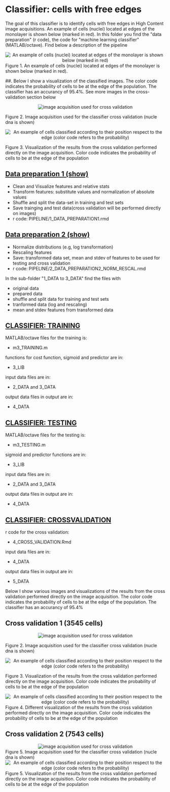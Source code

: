 # Classifier: cells with free edges

The goal of this classifier is to identify cells with free edges in High Content image acquisitions. An example of cells (nuclei) located at edges of the monolayer is shown below (marked in red). In this folder you find the "data preparation" (r code), the code for "machine learning classifier" (MATLAB/octave). Find below a description of the pipeline 

<div style="text-align:center"><img src="./border_cell_example.png" alt="An example of cells (nuclei) located at edges of the monolayer is shown below (marked in red)"> </div>
Figure 1. An example of cells (nuclei) located at edges of the monolayer is shown below (marked in red).

##.
Below I show a visualization of the classified images. The color code indicates the probability of cells to be at the edge of the population. The classifier has an accurancy of 95.4%. See more images in the cross-validation section below 

<div style="text-align:center"><img src="./IMG/CA_24H_NUCLsmall.jpg" alt="image acquisition used for cross validation"> </div>

Figure 2. Image acquisition used for the classifier cross validation (nucle dna is shown) 

<div style="text-align:center"><img src="./IMG/CA_24H_NUCL.jpg" alt="An example of cells classified according to their position respect to the edge (color code refers to the probability)"> </div>

Figure 3. Visualization of the results from the cross validation performed directly on the image acquisition.  Color code indicates the probability of cells to be at the edge of the population




## [Data preparation 1 (show)](https://cdn.rawgit.com/rempic/MACHINE-LEARNING-Edge-Cells-classifier/master/PIPELINE/1_DATA_PREPARATION1.html)

- Clean and Visualize features and relative stats
- Transform features: substitute values and normalization of absolute values
- Shuffle and split the data-set in training and test sets
- Save trainging and test data(cross validation will be performed directly on images)
- r code: PIPELINE/1_DATA_PREPARATION1.rmd

## [Data preparation 2 (show)](https://cdn.rawgit.com/rempic/MACHINE-LEARNING-Edge-Cells-classifier/master/PIPELINE/2_DATA_PREPARATION2_NORM_RESCAL.html)
- Normalize distributions (e.g, log transformation)
- Rescaling features
- Save: transformed data set, mean and stdev of features to be used for testing and cross validation 
- r code: PIPELINE/2_DATA_PREPARATION2_NORM_RESCAL.rmd

In the sub-folder "1_DATA to 3_DATA" find the files with 
  - original data
  - prepared data  
  - shuffle and split data for training and test sets
  - tranformed data (log and rescaling)
  - mean and stdev features from transformed data
  


## [CLASSIFIER: TRAINING](/PIPELINE/)
MATLAB/octave files for the training is:
  - m3_TRAINING.m

functions for cost function, sigmoid and predictor are in:
 - 3_LIB

input data files are in:
 - 2_DATA and 3_DATA

output data files in output are in:
 - 4_DATA

## [CLASSIFIER: TESTING](/PIPELINE/)
MATLAB/octave files for the testing is:
  - m3_TESTING.m

sigmoid and predictor functions are in:
 - 3_LIB

input data files are in:
 - 2_DATA and 3_DATA

output data files in output are in:
 - 4_DATA


## [CLASSIFIER: CROSSVALIDATION](https://cdn.rawgit.com/rempic/MACHINE-LEARNING-Edge-Cells-classifier/master/PIPELINE/4_CROSS_VALIDATION.html)
r code for the cross validation:
  - 4_CROSS_VALIDATION.Rmd


input data files are in:
 - 4_DATA

output data files in output are in:
 - 5_DATA


Below I show various images and visualizations of the results from the cross validation performed directly on the image acquisition. The color code indicates the probability of cells to be at the edge of the population. The classifier has an accurancy of 95.4%

## Cross validation 1 (3545 cells) 
<div style="text-align:center"><img src="./IMG/CA_24H_NUCLsmall.jpg" alt="image acquisition used for cross validation"> </div>

Figure 2. Image acquisition used for the classifier cross validation (nucle dna is shown) 

<div style="text-align:center"><img src="./IMG/CA_24H_NUCL.jpg" alt="An example of cells classified according to their position respect to the edge (color code refers to the probability)"> </div>

Figure 3. Visualization of the results from the cross validation performed directly on the image acquisition.  Color code indicates the probability of cells to be at the edge of the population

<div style="text-align:center"><img src="./IMG/CA_24H_SMADsmall.jpg" alt="An example of cells classified according to their position respect to the edge (color code refers to the probability)"> </div>
Figure 4. Different visualization of the results from the cross validation performed directly on the image acquisition.  Color code indicates the probability of cells to be at the edge of the population

## Cross validation 2 (7543 cells) 
<div style="text-align:center"><img src="./IMG/CT_24H_small.jpg" alt="image acquisition used for cross validation"> </div>
Figure 5. Image acquisition used for the classifier cross validation (nucle dna is shown)

<div style="text-align:center"><img src="./IMG/CT_24_YAPsmall.jpg" alt="An example of cells classified according to their position respect to the edge (color code refers to the probability)"> </div>
Figure 5. Visualization of the results from the cross validation performed directly on the image acquisition.  Color code indicates the probability of cells to be at the edge of the population





